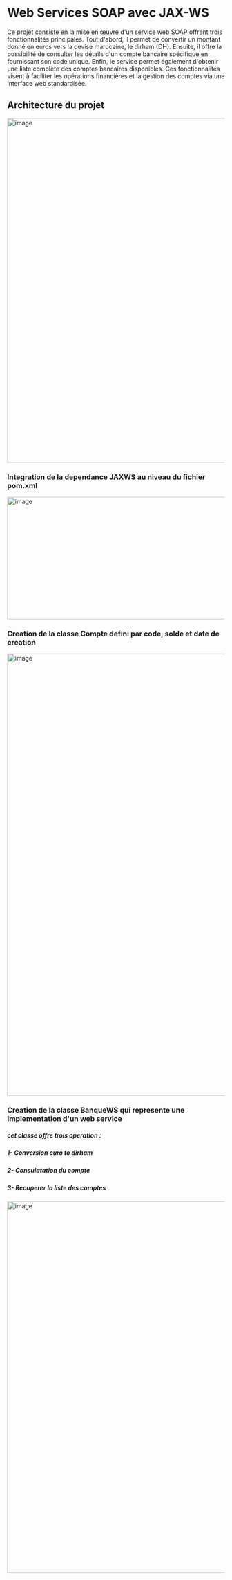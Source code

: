 # Web Services SOAP avec JAX-WS
Ce projet consiste en la mise en œuvre d'un service web SOAP offrant trois fonctionnalités principales. Tout d'abord, il permet de convertir un montant donné en euros vers la devise marocaine, le dirham (DH). Ensuite, il offre la possibilité de consulter les détails d'un compte bancaire spécifique en fournissant son code unique. Enfin, le service permet également d'obtenir une liste complète des comptes bancaires disponibles. Ces fonctionnalités visent à faciliter les opérations financières et la gestion des comptes via une interface web standardisée.

## Architecture du projet
<img width="862" height="796" alt="image" src="https://github.com/user-attachments/assets/263b04dd-e920-4f15-8411-151ca8620b61" />

### Integration de la dependance JAXWS au niveau du fichier pom.xml
<img width="975" height="283" alt="image" src="https://github.com/user-attachments/assets/02ec699e-9127-49bd-9fd2-962c67016530" />

### Creation de la classe Compte defini par code, solde et date de creation

<img width="975" height="1022" alt="image" src="https://github.com/user-attachments/assets/3bba1afd-fe1b-4990-bb96-ebe8c3b3f3f4" />

### Creation de la classe BanqueWS qui represente une implementation d'un web service
##### cet classe offre trois operation :
##### 1- Conversion euro to dirham
##### 2- Consulatation du compte
##### 3- Recuperer la liste des comptes
<img width="975" height="859" alt="image" src="https://github.com/user-attachments/assets/d7195553-7d90-4b82-9850-40ca8b87e837" />
